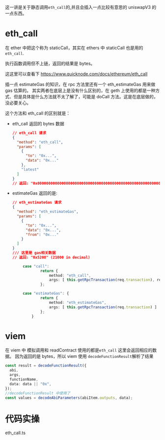 这一讲是关于静态调用`eth_call`的,并且会插入一点比较有意思的 uniswapV3 的一点东西。

# eth_call

在 ether 中把这个称为 staticCall，其实在 ethers 中 staticCall 也是用的`eth_call`.

执行函数调用但不上链，返回的结果是 bytes。

这这里可以查看下
https://www.quicknode.com/docs/ethereum/eth_call

插一点 estimateGas 的知识，在 rpc 方法里还有一个 eth_estimateGas 用来做 gas 估算的。
其实两者在底层上是没有什么区别的，在 geth 上使用的都是一种方式、但是具体是什么方法就不太了解了，可能是 doCall 方法。这是在底层做的，没必要关心。

这个方法和 eth_call 的区别就是：

- eth_call 返回的 bytes 数据

  ```json
  // eth_call 请求
  {
    "method": "eth_call",
    "params": [
      {
        "to": "0x...",
        "data": "0x..."
      },
      "latest"
    ]
  }
  // 返回: "0x000000000000000000000000000000000000000000000000000000000000007b"
  ```

- estimateGas 返回的是:
  ```json
  // eth_estimateGas 请求
  {
    "method": "eth_estimateGas",
    "params": [
      {
        "to": "0x...",
        "data": "0x...",
        "from": "0x..."
      }
    ]
  }
  /// 这里是 gas相关数据
  // 返回: "0x5208" (21000 in decimal)
  ```

```ts
        case "call":
                return {
                    method: "eth_call",
                    args: [ this.getRpcTransaction(req.transaction), req.blockTag ]
                };

        case "estimateGas": {
                return {
                    method: "eth_estimateGas",
                    args: [ this.getRpcTransaction(req.transaction) ]
                };
            }

```

# viem

在 viem 中 模拟调用和 readContract 使用的都是`eth_call` 这里会返回相应的数据。
因为返回的是 bytes，所以 viem 使用 `decodeFunctionResult`解析了结果

```ts
const result = decodeFunctionResult({
  abi,
  args,
  functionName,
  data: data || "0x",
});
//decodeFunctionResult 中使用了
const values = decodeAbiParameters(abiItem.outputs, data);
```

# 代码实操

eth_call.ts
